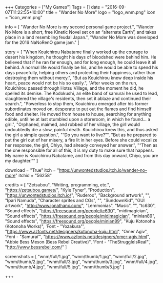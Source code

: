 +++
Categories = ["My Games"]
Tags = []
date = "2016-09-07T11:22:55+10:00"
title = "Wander No More"
logo = "logo_wnm.png"
icon = "icon_wnm.png"

info = [
	"Wander No More is my second personal game project.",
	"Wander No More is a short, free Kinetic Novel set on an “alternate Earth”, and takes place in a land resembling feudal Japan.",
	"Wander No More was developed for the 2016 NaNoRenO game jam."
]

story = [
	"When Kouichirou Nabatame finally worked up the courage to desert his kingdom, he thought his days of bloodshed were behind him. He believed that if he ran far enough, and for long enough, he could leave it all behind. A normal life would finally be his, and he would be able to spend his days peacefully, helping others and protecting their happiness, rather than destroying them without mercy.",
	"But as Kouichirou knew deep inside his heart, peace would not be his so easily.",
	"After weeks on the run, Kouichirou passed through Hotsu Village, and the moment he did, he spelled its demise. The Kodokushi, an elite band of samurai he used to lead, slaughtered the village's residents, then set it ablaze and continued their search.",
	"Powerless to stop them, Kouichirou emerged after his former subordinates moved on, desperate to put out the flames and find himself food and shelter. He moved from house to house, searching for anything edible, until he at last stumbled upon a storeroom, in which he found... a girl.",
	"Orphaned, maimed, and robbed of her village, the girl would undoubtedly die a slow, painful death. Kouichirou knew this, and thus asked the girl a simple question.",
	"“Do you want to live?”",
	"But as he prepared to put the girl out of her misery, a fire lit in her eyes. Before she could vocalize her response, the girl, Chiyo, had already conveyed her answer.",
	"“Then as the one responsible for all of this, it is my duty to make sure that happens. My name is Kouichirou Nabatame, and from this day onward, Chiyo, you are my daughter.”"
]

download = "True"
itch = "https://unwontedstudios.itch.io/wander-no-more"
itchid = "56258"

credits = [
	"Zetsubou", "Writing, programming, etc.", "https://zetsubou.games/",
	"Kyle Tyner", "Production", "https://unwontedstudios.itch.io/",
	"Ruderoo", "Background artwork", "",
	"Ipari Namuda", "Character sprites and CGs", "",
	"SundownKid", "GUI artwork", "http://www.jonathanx.com/",
	"Lemmonias", "Music", "",
	"tc630", "Sound effects", "https://freesound.org/people/tc630",
	"midimagician", "Sound effects", "https://freesound.org/people/midimagician",
	"minian89", "Sound effects", "https://freesound.org/people/minian89",
	"Kuju Kotonoha (Kotonoha Works)", 'Font - "Yozakura"', "https://www.azfonts.net/designers/kotonoha-kuju.html",
	"Omer Agiv", 'Font - "Samurai"', "https://www.azfonts.net/designers/omer-agiv.html",
	"Abbie Bess Meson (Bess Rebel Creative)", 'Font - "TheStruggleIsReal"', "http://www.bessrebel.com/"
]


screenshots = [
	"wnm/full/1.jpg", "wnm/thumb/1.jpg",
	"wnm/full/2.jpg", "wnm/thumb/2.jpg",
	"wnm/full/3.jpg", "wnm/thumb/3.jpg",
	"wnm/full/4.jpg", "wnm/thumb/4.jpg",
	"wnm/full/5.jpg", "wnm/thumb/5.jpg"
]

+++